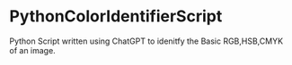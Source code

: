 # PythonColorIdentifierScript
Python Script written using ChatGPT to idenitfy the Basic RGB,HSB,CMYK of an image. 
